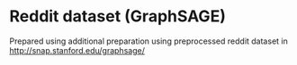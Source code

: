 # Reddit dataset (GraphSAGE)
Prepared using additional preparation using preprocessed reddit dataset in http://snap.stanford.edu/graphsage/
